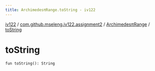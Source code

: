 ```yaml
---
title: ArchimedesπRange.toString - iv122
---
```


[iv122](../../index.md) / [com.github.mseleng.iv122.assignment2](../index.md) / [ArchimedesπRange](index.md) / [toString](.)

# toString

`fun toString(): String`